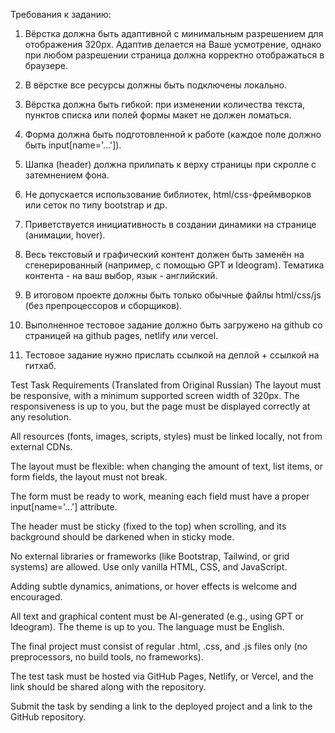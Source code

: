 Требования к заданию:

1. Вёрстка должна быть адаптивной с минимальным разрешением для отображения 320px. Адаптив делается на Ваше усмотрение, однако при любом разрешении страница должна корректно отображаться в браузере.

2. В вёрстке все ресурсы должны быть подключены локально.

3. Вёрстка должна быть гибкой: при изменении количества текста, пунктов списка или полей формы макет не должен ломаться.

4. Форма должна быть подготовленной к работе (каждое поле должно быть input[name='...']).

5. Шапка (header) должна прилипать к верху страницы при скролле c затемнением фона.

6. Не допускается использование библиотек, html/css-фреймворков или сеток по типу bootstrap и др.

7. Приветствуется инициативность в создании динамики на странице (анимации, hover).

8. Весь текстовый и графический контент должен быть заменён на сгенерированный (например, с помощью GPT и Ideogram). Тематика контента - на ваш выбор, язык - английский.

9. В итоговом проекте должны быть только обычные файлы html/css/js (без препроцессоров и сборщиков).

10. Выполненное тестовое задание должно быть загружено на github со страницей на github pages, netlify или vercel.

11. Тестовое задание нужно прислать ссылкой на деплой + ссылкой на гитхаб.






Test Task Requirements (Translated from Original Russian)
The layout must be responsive, with a minimum supported screen width of 320px. The responsiveness is up to you, but the page must be displayed correctly at any resolution.

All resources (fonts, images, scripts, styles) must be linked locally, not from external CDNs.

The layout must be flexible: when changing the amount of text, list items, or form fields, the layout must not break.

The form must be ready to work, meaning each field must have a proper input[name='...'] attribute.

The header must be sticky (fixed to the top) when scrolling, and its background should be darkened when in sticky mode.

No external libraries or frameworks (like Bootstrap, Tailwind, or grid systems) are allowed. Use only vanilla HTML, CSS, and JavaScript.

Adding subtle dynamics, animations, or hover effects is welcome and encouraged.

All text and graphical content must be AI-generated (e.g., using GPT or Ideogram). The theme is up to you. The language must be English.

The final project must consist of regular .html, .css, and .js files only (no preprocessors, no build tools, no frameworks).

The test task must be hosted via GitHub Pages, Netlify, or Vercel, and the link should be shared along with the repository.

Submit the task by sending a link to the deployed project and a link to the GitHub repository.
